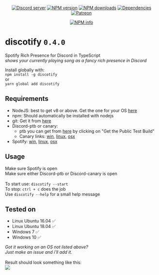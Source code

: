 <div align="center">
  <br />
  <p>
    <a href="https://discord.gg/Vf4ne5b"><img src="https://discordapp.com/api/guilds/240059867744698368/embed.png" alt="Discord server" /></a>
    <a href="https://www.npmjs.com/package/discotify"><img src="https://img.shields.io/npm/v/discotify.svg?maxAge=3600" alt="NPM version" /></a>
    <a href="https://www.npmjs.com/package/discotify"><img src="https://img.shields.io/npm/dt/discotify.svg?maxAge=3600" alt="NPM downloads" /></a>
    <a href="https://david-dm.org/KurozeroPB/discotify/cli"><img src="https://img.shields.io/david/KurozeroPB/discotify/cli.svg?maxAge=3600" alt="Dependencies" /></a>
    <a href="https://www.patreon.com/Kurozero"><img src="https://img.shields.io/badge/donate-patreon-F96854.svg" alt="Patreon" /></a>
  </p>
  <p>
    <a href="https://nodei.co/npm/discotify/"><img src="https://nodei.co/npm/discotify.png?downloads=true&stars=true" alt="NPM info" /></a>
  </p>
</div>

# discotify `0.4.0`
Spotify Rich Presence for Discord in TypeScript<br/>
*shows your currently playing song as a fancy rich presence in Discord*

Install globally with:<br/>
`npm install -g discotify` <br/>
or <br/>
`yarn global add discotify`

## Requirements
  - NodeJS: best to get v8 or above. Get the one for your OS [here](https://nodejs.org/en/download/package-manager)
  - npm: Should automatically be installed with nodejs
  - git: Get it from [here](https://git-scm.com/downloads)
  - Discord-ptb or canary:
    - ptb you can get from [here](https://discordapp.com/download) by clicking on "Get the Public Test Build"
    - Canary links: [win](https://discordapp.com/api/download/canary?platform=win), [linux](https://discordapp.com/api/download/canary?platform=linux), [osx](https://discordapp.com/api/download/canary?platform=osx)
  - Spotify: [win](https://www.spotify.com/nl/download/windows/), [linux](https://www.spotify.com/nl/download/linux/), [osx](https://www.spotify.com/nl/download/mac/)

## Usage
Make sure Spotify is open<br/>
Make sure either Discord-ptb or Discord-canary is open<br/>
<br/>
To start use: `discotify --start`<br/>
To stop: `ctrl + c` does the job<br/>
Use `discotify --help` for a small help message

## Tested on
  - Linux Ubuntu 16.04 ✅
  - Linux Ubuntu 18.04 ✅
  - Windows 7 ✅
  - Windows 10 ✅

 *Got it working on an OS not listed above?<br/>Just make an issue and i'll add it.*
 <br/><br/>
 Result should look something like this:<br/>
![](https://b.catgirlsare.sexy/5ArD.png)
